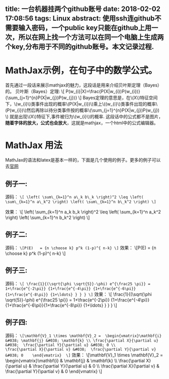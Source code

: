 title: 一台机器挂两个github账号
date: 2018-02-02 17:08:56
tags: Linux
abstract: 使用ssh连github不需要输入密码，一个public key只能在github上用一次，所以在网上找一个方法可以在同一个电脑上生成两个key,分布用于不同的github账号。本文记录过程.
---



<script type="text/javascript" src="http://cdn.mathjax.org/mathjax/latest/MathJax.js?config=TeX-AMS-MML_HTMLorMML"></script>

# MathJax示例，在句子中的数学公式。 
首先通过一段话来展示mathjax的魅力，这段话是用来介绍贝叶斯定理（Bayes）的。
贝叶斯（Bayes）定理:
    \\[ P(w\_{i}|X)=\frac{P(X|w\_{i})P(w\_{i})}{\sum\_{j=1}^{n}P(X|w\_{j})P(w\_{j})}  \\]
Bayes定理的意思是，在\\(X\\)特征空间下，\\(w\_{i}\\)类事件出现的概率\\(P(X|w\_{i})\\)乘上\\((w\_{i}\\)类事件出现的概率\\(P(w\_{i})\\)然后再除以待分类事件按的概率\\(\sum\_{j=1}^{n}P(X|w\_{j})P(w\_{j}) \\) 就是出现\\(X\\)特征下,事件被归为\\(w\_{i}\\)的概率.
这段话中的公式都不是图片，**随着字体的放大，公式也会放大**，这就是mathjax，一个html中的公式编辑器。

# MathJax 用法
MathJax的语法和latex是基本一样的，下面是几个使用的例子。更多的例子可以去[官网](http://www.mathjax.org/demos/tex-samples/)
## 例子一:
源码：
    `\[ \left( \sum\_{k=1}^n a\_k b\_k \right)^2 \leq \left( \sum\_{k=1}^n a\_k^2 \right) \left( \sum\_{k=1}^n b\_k^2 \right) \]`

效果：
    \\[ \left( \sum\_{k=1}^n a\_k b\_k \right)^2 \leq \left( \sum\_{k=1}^n a\_k^2 \right) \left( \sum\_{k=1}^n b\_k^2 \right) \\]


## 例子二:
源码：
    `\[P(E)   = {n \choose k} p^k (1-p)^{ n-k} \]`
效果：
    \\[P(E)   = {n \choose k} p^k (1-p)^{ n-k} \\]

## 例子三:
源码：
    `\[ \frac{1}{(\sqrt{\phi \sqrt{5}}-\phi) e^{\frac25 \pi}} = 1+\frac{e^{-2\pi}} {1+\frac{e^{-4\pi}} {1+\frac{e^{-6\pi}}{1+\frac{e^{-8\pi}} {1+\ldots} } } } \]`
效果：
    \\[ \frac{1}{(\sqrt{\phi \sqrt{5}}-\phi) e^{\frac25 \pi}} = 1+\frac{e^{-2\pi}} {1+\frac{e^{-4\pi}} {1+\frac{e^{-6\pi}}{1+\frac{e^{-8\pi}} {1+\ldots} } } } \\]

## 例子四:
源码：
`\[\mathbf{V}_1 \times \mathbf{V}_2 =  \begin{vmatrix}\mathbf{i} &#038; \mathbf{j} &#038; \mathbf{k} \\ \frac{\partial X}{\partial u} &#038;  \frac{\partial Y}{\partial u} &#038; 0 \\               \frac{\partial X}{\partial v} &#038;  \frac{\partial Y}{\partial v} &#038; 0    \end{vmatrix}  \]`
效果：
\\[\mathbf{V}\_1 \times \mathbf{V}\_2 =  \begin{vmatrix}\mathbf{i} &#038; \mathbf{j} &#038; \mathbf{k} \\\\ \frac{\partial X}{\partial u} &#038;  \frac{\partial Y}{\partial u} &#038; 0 \\\\               \frac{\partial X}{\partial v} &#038;  \frac{\partial Y}{\partial v} &#038; 0    \end{vmatrix}  \\]
